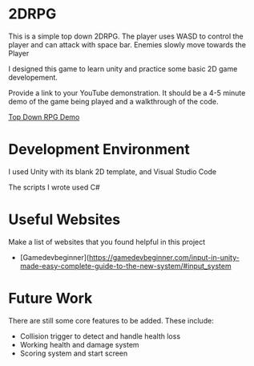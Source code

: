 # 2DRPG

This is a simple top down 2DRPG. The player uses WASD to control the player and can attack with space bar. Enemies slowly move towards the Player

I designed this game to learn unity and practice some basic 2D game developement.

Provide a link to your YouTube demonstration.  It should be a 4-5 minute demo of the game being played and a walkthrough of the code.

[Top Down RPG Demo](https://youtu.be/1tg1IcyRHUs)

# Development Environment

I used Unity with its blank 2D template, and Visual Studio Code

The scripts I wrote used C#

# Useful Websites

Make a list of websites that you found helpful in this project
* [Gamedevbeginner](https://gamedevbeginner.com/input-in-unity-made-easy-complete-guide-to-the-new-system/#input_system

# Future Work

There are still some core features to be added. These include:
* Collision trigger to detect and handle health loss
* Working health and damage system
* Scoring system and start screen
